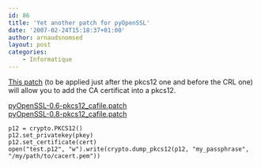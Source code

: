 ```yaml
---
id: 86
title: 'Yet another patch for pyOpenSSL'
date: '2007-02-24T15:18:37+01:00'
author: arnaudsnomsed
layout: post
categories:
    - Informatique
---
```


[This patch](/assets/pyOpenSSL-0.6-pkcs12_cafile.patch) (to be applied just after the pkcs12 one and before the CRL one) will allow you to add the CA certificat into a pkcs12.  
   
[pyOpenSSL-0.6-pkcs12\_cafile.patch](/assets/pyOpenSSL-0.6-pkcs12_cafile.patch)  
[pyOpenSSL-0.8-pkcs12\_cafile.patch](/assets/pyOpenSSL-0.8-pkcs12_cafile.patch)  

```
p12 = crypto.PKCS12()
p12.set_privatekey(pkey)
p12.set_certificate(cert)
open("test.p12", "w").write(crypto.dump_pkcs12(p12, "my_passphrase", "/my/path/to/cacert.pem"))
```
